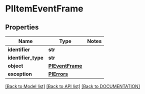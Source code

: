 # PIItemEventFrame

## Properties
Name | Type | Notes
------------ | ------------- | -------------
**identifier** | **str**
**identifier_type** | **str**
**object** | **[**PIEventFrame**](../models/PIEventFrame.md)**
**exception** | **[**PIErrors**](../models/PIErrors.md)**

[[Back to Model list]](../../DOCUMENTATION.md#documentation-for-models) [[Back to API list]](../../DOCUMENTATION.md#documentation-for-api-endpoints) [[Back to DOCUMENTATION]](../../DOCUMENTATION.md)
